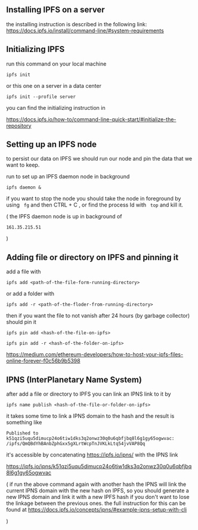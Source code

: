 ## Installing IPFS on a server

the installing instruction is described in the following link:
https://docs.ipfs.io/install/command-line/#system-requirements


## Initializing IPFS

run this command on your local machine 

```azure
ipfs init
```

or this one on a server in a data center

```azure
ipfs init --profile server
```

you can find the initializing instruction in

https://docs.ipfs.io/how-to/command-line-quick-start/#initialize-the-repository


## Setting up an IPFS node

to persist our data on IPFS we should run our node and pin the data that we want to keep.

run to set up an IPFS daemon node in background
```azure
ipfs daemon &
```

if you want to stop the node you should take the node in foreground by
using ``` fg``` and then CTRL + C , or find the process Id with ``` top``` and kill it.

(
the IPFS daemon node is up in background of

    161.35.215.51
)


## Adding file or directory on IPFS and pinning it

add a file with 
 ```azure
ipfs add <path-of-the-file-form-running-directory>
```

or add a folder with 
```azure
ipfs add -r <path-of-the-floder-from-running-directory>
```

then if you want the file to not vanish after 24 hours (by garbage collector) should pin it 

```azure
ipfs pin add <hash-of-the-file-on-ipfs>
```

```azure
ipfs pin add -r <hash-of-the-folder-on-ipfs>
```
https://medium.com/ethereum-developers/how-to-host-your-ipfs-files-online-forever-f0c56b9b5398


## IPNS (InterPlanetary Name System)

after add a file or directory to IPFS you can link an IPNS link to it by
```azure
ipfs name publish <hash-of-the-file-or-folder-on-ipfs>
```

it takes some time to link a IPNS domain to the hash and the result is something like
```azure
Published to k51qzi5uqu5dimucp24o6tiw1dks3q2onwz30q0u6qbfjbq8l6g1gy65ogwvac: /ipfs/QmQBdYhBAnbZphGxx5gXLrtWcpTnJVKLkLtq54jvVAP8Qq
```

it's accessible by concatenating https://ipfs.io/ipns/ with the IPNS link

https://ipfs.io/ipns/k51qzi5uqu5dimucp24o6tiw1dks3q2onwz30q0u6qbfjbq8l6g1gy65ogwvac

(
    if run the above command again with another hash the IPNS will link the current IPNS domain with the new hash on IPFS,
    so you should generate a new IPNS domain and link it with a new IPFS hash if you don't want to lose the linkage between the previous ones.
    the full instruction for this can be found at https://docs.ipfs.io/concepts/ipns/#example-ipns-setup-with-cli

)


